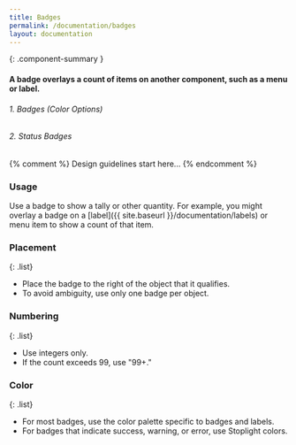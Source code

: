 ```yaml
---
title: Badges
permalink: /documentation/badges
layout: documentation
---
```


{: .component-summary }
#### A badge overlays a count of items on another component, such as a menu or label.

###### 1. Badges (Color Options)

<clr-badge-colors-demo></clr-badge-colors-demo>

###### 2. Status Badges

<clr-badge-statuses-demo></clr-badge-statuses-demo>

{% comment %}
    Design guidelines start here...
{% endcomment %}

### Usage

Use a badge to show a tally or other quantity. For example, you might overlay a badge on a [label]({{ site.baseurl }}/documentation/labels) or menu item to show a count of that item.

### Placement

{: .list}
- Place the badge to the right of the object that it qualifies.
- To avoid ambiguity, use only one badge per object.

### Numbering

{: .list}
- Use integers only.
- If the count exceeds 99, use "99+."

### Color

{: .list}
- For most badges, use the color palette specific to badges and labels.
- For badges that indicate success, warning, or error, use Stoplight colors.
